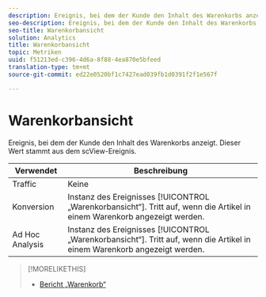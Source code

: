 ```yaml
---
description: Ereignis, bei dem der Kunde den Inhalt des Warenkorbs anzeigt. Dieser Wert stammt aus dem scView-Ereignis.
seo-description: Ereignis, bei dem der Kunde den Inhalt des Warenkorbs anzeigt. Dieser Wert stammt aus dem scView-Ereignis.
seo-title: Warenkorbansicht
solution: Analytics
title: Warenkorbansicht
topic: Metriken
uuid: f51213ed-c396-4d6a-8f88-4ea870e5bfeed
translation-type: tm+mt
source-git-commit: ed22e0520bf1c7427ead039fb1d0391f2f1e567f

---
```



# Warenkorbansicht

Ereignis, bei dem der Kunde den Inhalt des Warenkorbs anzeigt. Dieser Wert stammt aus dem scView-Ereignis.

| Verwendet | Beschreibung |
|---|---|
| Traffic | Keine |
| Konversion | Instanz des Ereignisses [!UICONTROL „Warenkorbansicht“]. Tritt auf, wenn die Artikel in einem Warenkorb angezeigt werden. |
| Ad Hoc Analysis  | Instanz des Ereignisses [!UICONTROL „Warenkorbansicht“]. Tritt auf, wenn die Artikel in einem Warenkorb angezeigt werden. |

>[!MORELIKETHIS]
>
>* [Bericht „Warenkorb“](/help/components/c-variables/dimensionslist/reports-shopping-cart.md)

